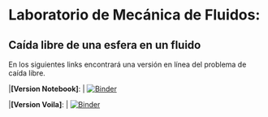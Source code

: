 # Laboratorio de Mecánica de Fluidos:

## **Caída libre de una esfera en un fluido**

En los siguientes links encontrará una versión en línea del problema de caída libre. 

|**[Version Notebook]**: | [![Binder](https://mybinder.org/badge_logo.svg)](https://mybinder.org/v2/gh/apreziosir/free_fall/HEAD?filepath=210118_FreeFall_00.ipynb)

|**[Version Voila]**: | [![Binder](https://mybinder.org/badge_logo.svg)](https://mybinder.org/v2/gh/apreziosir/free_fall/master?urlpath=voila%2Frender%2F210118_FreeFall_00.ipynb)
